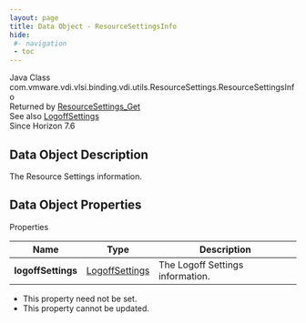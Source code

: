 ```yaml
---
layout: page
title: Data Object - ResourceSettingsInfo
hide:
 #- navigation
 - toc
---
```






Java Class
    com.vmware.vdi.vlsi.binding.vdi.utils.ResourceSettings.ResourceSettingsInfo  
Returned by
     [ResourceSettings_Get](vdi.utils.ResourceSettings.md#get)  
See also
     [LogoffSettings](vdi.utils.ResourceSettings.LogoffSettings.md)  
Since 
    Horizon 7.6

## Data Object Description 

The Resource Settings information. 

## Data Object Properties

Properties

Name |  Type |  Description   
---|---|---  
**logoffSettings**| [LogoffSettings](vdi.utils.ResourceSettings.LogoffSettings.md)|  The Logoff Settings information.   


* This property need not be set.
* This property cannot be updated.

  
  
  
 
  
  

